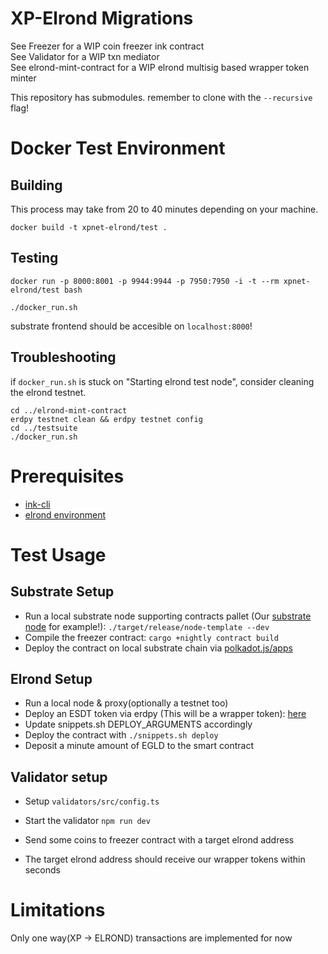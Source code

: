 # XP-Elrond Migrations

See Freezer for a WIP coin freezer ink contract \
See Validator for a WIP txn mediator \
See elrond-mint-contract for a WIP elrond multisig based wrapper token minter

This repository has submodules.
remember to clone with the `--recursive` flag!

# Docker Test Environment

## Building

This process may take from 20 to 40 minutes depending on your machine.

`docker build -t xpnet-elrond/test .`

## Testing

`docker run -p 8000:8001 -p 9944:9944 -p 7950:7950 -i -t --rm xpnet-elrond/test bash`

`./docker_run.sh`

substrate frontend should be accesible on `localhost:8000`!

## Troubleshooting

if `docker_run.sh` is stuck on "Starting elrond test node", consider cleaning the elrond testnet.

```shell
cd ../elrond-mint-contract
erdpy testnet clean && erdpy testnet config
cd ../testsuite
./docker_run.sh
```

# Prerequisites

- [ink-cli](https://substrate.dev/substrate-contracts-workshop/#/0/setup)
- [elrond environment](https://docs.elrond.com/developers/tutorials/counter/)

# Test Usage

## Substrate Setup
- Run a local substrate node supporting contracts pallet (Our [substrate node](https://github.com/xp-network/vm_hub_pallet/tree/main) for example!): `./target/release/node-template --dev`
- Compile the freezer contract: `cargo +nightly contract build`
- Deploy the contract on local substrate chain via [polkadot.js/apps](https://polkadot.js.org/apps/#/contracts)

## Elrond Setup
- Run a local node & proxy(optionally a testnet too)
- Deploy an ESDT token via erdpy (This will be a wrapper token): [here](https://docs.elrond.com/developers/esdt-tokens/)
- Update snippets.sh DEPLOY_ARGUMENTS accordingly
- Deploy the contract with `./snippets.sh deploy`
- Deposit a minute amount of EGLD to the smart contract

## Validator setup
- Setup `validators/src/config.ts`
- Start the validator `npm run dev`


- Send some coins to freezer contract with a target elrond address
- The target elrond address should receive our wrapper tokens within seconds

# Limitations

Only one way(XP -> ELROND) transactions are implemented for now

